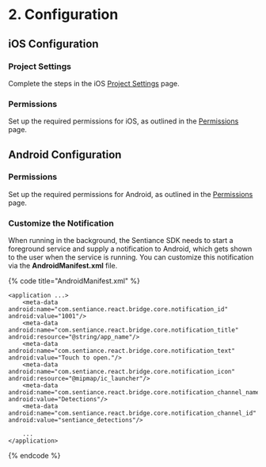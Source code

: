 # 2. Configuration

## iOS Configuration

### Project Settings

Complete the steps in the iOS [Project Settings](../ios-sdk/project-settings.md) page.

### Permissions

Set up the required permissions for iOS, as outlined in the [Permissions](../ios-sdk/7.-permissions.md) page.

## Android Configuration

### Permissions

Set up the required permissions for Android, as outlined in the [Permissions](../android-sdk/permissions.md) page.

### Customize the Notification

When running in the background, the Sentiance SDK needs to start a foreground service and supply a notification to Android, which gets shown to the user when the service is running. You can customize this notification via the **AndroidManifest.xml** file.

{% code title="AndroidManifest.xml" %}
```markup
<application ...>
    <meta-data android:name="com.sentiance.react.bridge.core.notification_id" android:value="1001"/>
    <meta-data android:name="com.sentiance.react.bridge.core.notification_title" android:resource="@string/app_name"/>
    <meta-data android:name="com.sentiance.react.bridge.core.notification_text" android:value="Touch to open."/>
    <meta-data android:name="com.sentiance.react.bridge.core.notification_icon" android:resource="@mipmap/ic_launcher"/>
    <meta-data android:name="com.sentiance.react.bridge.core.notification_channel_name" android:value="Detections"/>
    <meta-data android:name="com.sentiance.react.bridge.core.notification_channel_id" android:value="sentiance_detections"/>
    
    ...
</application>
```
{% endcode %}
